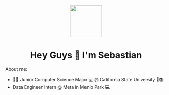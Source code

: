 <div id="header" align="center">
    <img src="https://media.giphy.com/media/ao9DUiTKH60XS/giphy.gif" width = "100">
</div>

<h1 align="center">Hey Guys 👋 I'm Sebastian</h1>

About me:

- :student: Junior Computer Science Major 💻 @ California State University 🏫📚 
- Data Engineer Intern @ Meta in Menlo Park 💻
